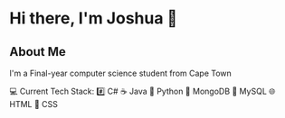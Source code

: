 # Hi there, I'm Joshua 👋

## About Me
I'm a Final-year computer science student from Cape Town

💻 Current Tech Stack:
#️⃣ C#
☕ Java
🐍 Python
🍃 MongoDB
🐬 MySQL
🌐 HTML
🎨 CSS
